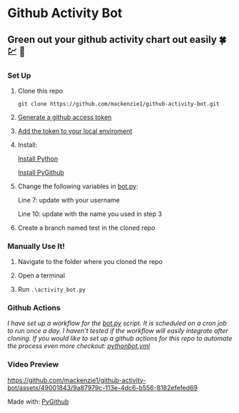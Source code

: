 # Github Activity Bot 
## Green out your github activity chart out easily :four_leaf_clover: :chart: :green_heart:

### Set Up
1. Clone this repo

    `git clone https://github.com/mackenzie1/github-activity-bot.git`

2. [Generate a github access token](https://docs.github.com/en/authentication/keeping-your-account-and-data-secure/managing-your-personal-access-tokens)

3. [Add the token to your local enviroment](https://help.knapsack.cloud/article/83-github-personal-access-tokens-local-dev)

4. Install:

   [Install Python](https://www.python.org/downloads/)
      
   [Install PyGithub](https://pygithub.readthedocs.io/en/latest/introduction.html#download-and-install)

5. Change the following variables in [bot.py](bot.py):
   
    Line 7: update with your username


    Line 10: update with the name you used in step 3

6. Create a branch named test in the cloned repo


### Manually Use It!

1. Navigate to the folder where you cloned the repo

2. Open a terminal

3. Run `.\activity_bot.py`

### Github Actions    
*I have set up a workflow for the [bot.py](bot.py) script. It is scheduled on a cron job to run once a day. I haven't tested if the workflow will easily integrate after cloning. If you would like to set up a github actions for this repo to automate the process even more checkout: [pythonbot.yml](.github/workflows/pythonbot.yml)*


### Video Preview


https://github.com/mackenzie1/github-activity-bot/assets/49001843/9a87979c-113e-4dc6-b556-8182efefed69



Made with: [PyGithub](https://pygithub.readthedocs.io/en/latest/index.html)
